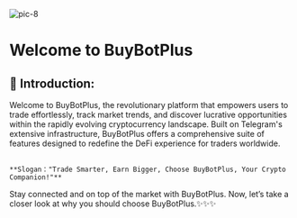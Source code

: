 
![pic-8](https://github.com/HeliosLz/BuyBotPlus/assets/131566676/50946372-f351-4260-8b9b-5786894784e8)

# Welcome to BuyBotPlus

## :clap: **Introduction:**

Welcome to BuyBotPlus, the revolutionary platform that empowers users to trade effortlessly, track market trends, and discover lucrative opportunities within the rapidly evolving cryptocurrency landscape. Built on Telegram's extensive infrastructure, BuyBotPlus offers a comprehensive suite of features designed to redefine the DeFi experience for traders worldwide.

~~~

**Slogan："Trade Smarter, Earn Bigger, Choose BuyBotPlus, Your Crypto Companion!"**

~~~

Stay connected and on top of the market with BuyBotPlus. Now, let’s take a closer look at why you should choose BuyBotPlus.✨✨✨
